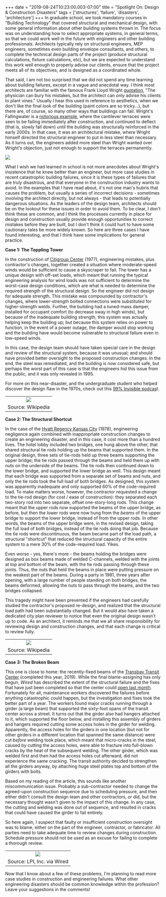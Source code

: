 +++
date = "2019-08-24T10:23:00.003-07:00"
title = "Spotlight On: Design & Construction Disasters"
tags = ['structures', 'failure', 'disasters', 'architecture']
+++
In graduate school, we took mandatory courses in "Building Technology" that covered structural and mechanical design, with some general information about other building systems thrown in.  The focus was on understanding how to select appropriate systems, in general terms, so that we could work well in the future with engineers and other building professionals.  Architects typically rely on structural engineers, MEP engineers, sometimes even building envelope consultants, and others, to complete the technical design parts of the project (produce structural calculations, fixture calculations, etc), but we are expected to understand this work well enough to properly advise our clients, ensure that the project meets all of its objectives, and is designed as a coordinated whole.

That said, I am not too surprised that we did not spend any time learning about building failures, except in a vague and anecdotal way.  I think most architects are familiar with the famous Frank Lloyd Wright [quotation](https://en.wikiquote.org/wiki/Frank_Lloyd_Wright), "The physician can bury his mistakes, but the architect can only advise his clients to plant vines."  Usually I hear this used in reference to aesthetics, when we don't like the final look of the building (paint colors are so tricky...), but there are, of course, so many other ways that buildings can fail.  Wright's Fallingwater is a [notorious example](https://www.nytimes.com/2001/09/02/us/rescuing-a-world-famous-but-fragile-house.html), where the cantilever terraces were seen to be failing immediately after construction, and continued to deflect (that is, slowly fall down) until the building was structurally reinforced in the early 2000s.  In that case, it was an architectural mistake, where Wright himself directed the structural engineer to put in less steel than necessary.  As it turns out, the engineers added more steel than Wright wanted over Wright's objection, just not enough to support the terraces permanently.

<img src="https://1.bp.blogspot.com/-zXVPEU_J6lk/XVcIuvdSSTI/AAAAAAAAeqQ/ZkTJl3ZmKnQTvbzYffaHynIBqjBO2R6GACKgBGAs/s1600/IMG_5091.jpg"/>

What I wish we had learned in school is not more anecdotes about Wright's insistence that he knew better than an engineer, but more case studies in recent catastrophic building failures, since it is these types of failures that are truly disastrous, and that everyone in the construction industry wants to avoid.  In the examples that I have read about, it's not one man's hubris that causes the problem, but usually a series of incorrect decisions - sometimes involving the architect directly, but not always - that leads to potentially dangerous situations.  As the leaders of the design team, architects should be on the lookout for these issues in order to avoid them.  To be clear, I don't think these are common, and I think the processes currently in place for design and construction usually provide enough opportunities to correct mistakes before they are built, but I don't think it could hurt to have some cautionary tales be more widely known.  So here are three cases I have found interesting, and that I think have some implications for general practice.

**Case 1: The Toppling Tower**

In the construction of [Citigroup Center](https://en.wikipedia.org/wiki/Citigroup_Center) (1977), engineering mistakes, plus contractor's changes, together created a situation where moderate-speed winds would be sufficient to cause a skyscraper to fail.  The tower has a unique design with off-set loads, which meant that running the typical engineering analysis for wind loads was not sufficient to determine the worst-case design conditions, which are what is needed to determine the required strength of the structural design.  So the engineer did not design for adequate strength.  This mistake was compounded by contractor's changes, where lower-strength bolted connections were substituted for higher-strength welds.  Further, the building had a tuned-mass damper, installed for occupant comfort (to decrease sway in high winds), but because of the inadequate building strength, this system was actually helping keep the building up; but because this system relies on power to function, in the event of a power outage, the damper would stop working and the building have would become vulnerable to structural failure even in low-speed winds.

In this case, the design team should have taken special care in the design and review of the structural system, because it was unusual; and should have provided better oversight to the proposed construction changes.  In the end, the steel was remediated, and the building is now considered safe, but perhaps the worst part of this case is that the engineers hid this issue from the public, and it was only revealed in 1995.

For more on this near-disaster, and the undergraduate student who helped discover the design flaw in the 1970s, check out this [99% Invisible podcas](http://www.slate.com/blogs/the_eye/2014/04/17/the_citicorp_tower_design_flaw_that_could_have_wiped_out_the_skyscraper.html)t.

<table align="center" cellpadding="0" cellspacing="0" class="tr-caption-container" style="margin-left: auto; margin-right: auto; text-align: center;"><tbody><tr><td style="text-align: center;"><img src="https://upload.wikimedia.org/wikipedia/commons/1/19/Citigroup_center_from_ground.jpg"/></td></tr><tr><td class="tr-caption" style="text-align: center;">Source: Wikipedia</td></tr></tbody></table>

**Case 2: The Structural Shortcut**

In the case of the [Hyatt Regency Kansas City](https://en.wikipedia.org/wiki/Hyatt_Regency_walkway_collapse) (1978), engineering negligence again combined with inappropriate construction changes to create an engineering disaster, and in this case, it cost more than a hundred lives.  The hotel lobby included two bridges, one hung above the other, that shared structural tie rods holding up the beams that supported them.  In the original design, three sets of tie-rods held up three beams supporting the upper bridge; the tie rods passed through the beams and held them up with nuts on the underside of the beams.  The tie rods then continued down to the lower bridge, and supported the lower bridge as well.  This design meant that each bridge was supported from a separate set of beams and nuts, and only the tie rods took the full load of both bridges. As designed, this system was apparently inadequate and only supported 60% of the code-required load.  To make matters worse, however, the contractor requested a change to the tie-rod design (for cost / ease of construction): they separated each two-story rod into two separate, offset one-story-long rods.  This change meant that the upper rods now supported the beams of the upper bridge, as before, but then the lower rods were now hung from the *beams* of the upper bridge to support the lower bridge, instead of from the upper rods.  In other words, the beams of the upper bridge were, in the revised design, taking the full load of both bridges, instead of the tie rods doing that job.  Because the tie rods were discontinuous, the beam became part of the load path, a structural "shortcut" that reduced the structural capacity of the entire system to a mere 30% of the code-required load.  Yikes.

Even worse - yes, there's more - the beams holding the bridges were designed as box beams made of welded C-channels, welded with the joints at top and bottom of the beam, with the tie rods passing through these joints.  Thus, the nuts that held the beams in place were putting pressure on the weakest part of the beams.  During a party in 1981, three years after opening, with a large number of people standing on both bridges, the beams deformed, allowing the nuts to pass through the beams, and the two bridges collapsed.

This tragedy might have been prevented if the engineers had carefully studied the contractor's proposed re-design, and realized that the structural load path had been substantially changed.  But it would also have taken a dedicated city plan reviewer to notice that even the original design wasn't up to code.  As an architect, it reminds me that we all share responsibility for reviewing design and construction changes, and that each change is critical to review fully.

<table align="center" cellpadding="0" cellspacing="0" class="tr-caption-container" style="margin-left: auto; margin-right: auto; text-align: center;"><tbody><tr><td style="text-align: center;"><img src="https://upload.wikimedia.org/wikipedia/commons/4/49/Hyatt_Kansas_City_Collapse.gif"/></td></tr><tr><td class="tr-caption" style="text-align: center;">Source: Wikipedia</td></tr></tbody></table>

**Case 3: The Broken Beam**

This one is close to home: the recently-fixed beams of the [Transbay Transit Center](https://www.wired.com/story/microcracks-undermined-san-franciscos-new-bus-terminal/) (completed this year, 2019).  While the final blame-assigning has only begun, *Wired* has described the extent of the structural failure and the fixes that have just been completed so that the center could [open last month](https://www.kqed.org/news/11758146/transbay-transit-center-ready-for-partial-reopening-after-280-day-closure).  Fortunately for all, maintenance workers discovered the failures before anything catastrophic could happen, but the investigation and fixes took the better part of a year.  The workers found major cracks running through a girder (a large beam) that supported the sixty-foot spans of the transit center across a street.  It turns out that the girder also had hangers attached to it, which supported the floor below, and installing this assembly of girders and hangers required cutting some access holes in the girder for welding.  Apparently, the access holes for the girders in one location (but not for other girders in a different location that spanned the same distance) were cut *before* welding took place, which meant that micro-cracks in the steel, caused by cutting the access holes, were able to fracture into full-blown cracks by the heat of the subsequent welding.  The other girder, which was welded first and then had the access holes cut afterward, did not experience the same cracking.  The transit authority decided to strengthen all the girders anyway, by attaching huge steel plates top and bottom of the girders with bolts.

Based on my reading of the article, this sounds like another miscommunication issue.  Probably a sub-contractor needed to change the agreed-upon construction sequence due to scheduling pressure, and then either didn't consult the design team and other contractors, or did, but the necessary thought wasn't given to the impact of this change.  In any case, the cutting and welding was done out of sequence, and resulted in cracks that could have caused the girder to fail entirely.

So here again, I suspect that faulty or insufficient construction oversight was to blame, either on the part of the engineer, contractor, or fabricator.  All parties need to take adequate time to review changes during construction.  Schedule pressure should not be used as an excuse for failing to complete a thorough review.

<table align="center" cellpadding="0" cellspacing="0" class="tr-caption-container" style="margin-left: auto; margin-right: auto; text-align: center;"><tbody><tr><td style="text-align: center;"><img src="https://media.wired.com/photos/5d4e0b97bb8cb10008a1a722/master/w_578,c_limit/Transpo_Vecchiopresentationpage42.jpg"/></td></tr><tr><td class="tr-caption" style="text-align: center;">Source: LPI, Inc. via Wired</td></tr></tbody></table>

Now that I know about a few of these problems, I'm planning to read more case studies in construction and engineering failures.  What other engineering disasters should be common knowledge within the profession?  Leave your suggestions in the comments!
